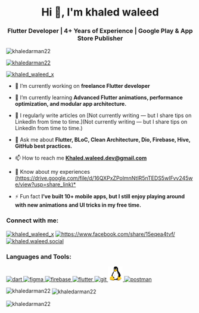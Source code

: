<h1 align="center">Hi 👋, I'm khaled waleed</h1>
<h3 align="center">Flutter Developer | 4+ Years of Experience | Google Play & App Store Publisher</h3>

<p align="left"> <img src="https://komarev.com/ghpvc/?username=khaledarman22&label=Profile%20views&color=0e75b6&style=flat" alt="khaledarman22" /> </p>

<p align="left"> <a href="https://github.com/ryo-ma/github-profile-trophy"><img src="https://github-profile-trophy.vercel.app/?username=khaledarman22" alt="khaledarman22" /></a> </p>

<p align="left"> <a href="https://twitter.com/khaled_waleed_x" target="blank"><img src="https://img.shields.io/twitter/follow/khaled_waleed_x?logo=twitter&style=for-the-badge" alt="khaled_waleed_x" /></a> </p>

- 🔭 I’m currently working on **freelance Flutter developer**

- 🌱 I’m currently learning **Advanced Flutter animations, performance optimization, and modular app architecture.**

- 📝 I regularly write articles on [Not currently writing — but I share tips on LinkedIn from time to time.](Not currently writing — but I share tips on LinkedIn from time to time.)

- 💬 Ask me about **Flutter, BLoC, Clean Architecture, Dio, Firebase, Hive, GitHub best practices.**

- 📫 How to reach me **Khaled.waleed.dev@gmail.com**

- 📄 Know about my experiences [(https://drive.google.com/file/d/16QXPxZPolmnNtIR5nTEDS5wIFvv245we/view?usp=share_link)*]((https://drive.google.com/file/d/16QXPxZPolmnNtIR5nTEDS5wIFvv245we/view?usp=share_link)*)

- ⚡ Fun fact **I’ve built 10+ mobile apps, but I still enjoy playing around with new animations and UI tricks in my free time.**

<h3 align="left">Connect with me:</h3>
<p align="left">
<a href="https://twitter.com/khaled_waleed_x" target="blank"><img align="center" src="https://raw.githubusercontent.com/rahuldkjain/github-profile-readme-generator/master/src/images/icons/Social/twitter.svg" alt="khaled_waleed_x" height="30" width="40" /></a>
<a href="https://fb.com/https://www.facebook.com/share/15eqea4tvf/" target="blank"><img align="center" src="https://raw.githubusercontent.com/rahuldkjain/github-profile-readme-generator/master/src/images/icons/Social/facebook.svg" alt="https://www.facebook.com/share/15eqea4tvf/" height="30" width="40" /></a>
<a href="https://instagram.com/khaled.waleed.social" target="blank"><img align="center" src="https://raw.githubusercontent.com/rahuldkjain/github-profile-readme-generator/master/src/images/icons/Social/instagram.svg" alt="khaled.waleed.social" height="30" width="40" /></a>
</p>

<h3 align="left">Languages and Tools:</h3>
<p align="left"> <a href="https://dart.dev" target="_blank" rel="noreferrer"> <img src="https://www.vectorlogo.zone/logos/dartlang/dartlang-icon.svg" alt="dart" width="40" height="40"/> </a> <a href="https://www.figma.com/" target="_blank" rel="noreferrer"> <img src="https://www.vectorlogo.zone/logos/figma/figma-icon.svg" alt="figma" width="40" height="40"/> </a> <a href="https://firebase.google.com/" target="_blank" rel="noreferrer"> <img src="https://www.vectorlogo.zone/logos/firebase/firebase-icon.svg" alt="firebase" width="40" height="40"/> </a> <a href="https://flutter.dev" target="_blank" rel="noreferrer"> <img src="https://www.vectorlogo.zone/logos/flutterio/flutterio-icon.svg" alt="flutter" width="40" height="40"/> </a> <a href="https://git-scm.com/" target="_blank" rel="noreferrer"> <img src="https://www.vectorlogo.zone/logos/git-scm/git-scm-icon.svg" alt="git" width="40" height="40"/> </a> <a href="https://www.linux.org/" target="_blank" rel="noreferrer"> <img src="https://raw.githubusercontent.com/devicons/devicon/master/icons/linux/linux-original.svg" alt="linux" width="40" height="40"/> </a> <a href="https://postman.com" target="_blank" rel="noreferrer"> <img src="https://www.vectorlogo.zone/logos/getpostman/getpostman-icon.svg" alt="postman" width="40" height="40"/> </a> </p>

<p><img align="left" src="https://github-readme-stats.vercel.app/api/top-langs?username=khaledarman22&show_icons=true&locale=en&layout=compact" alt="khaledarman22" /></p>

<p>&nbsp;<img align="center" src="https://github-readme-stats.vercel.app/api?username=khaledarman22&show_icons=true&locale=en" alt="khaledarman22" /></p>

<p><img align="center" src="https://github-readme-streak-stats.herokuapp.com/?user=khaledarman22&" alt="khaledarman22" /></p>
